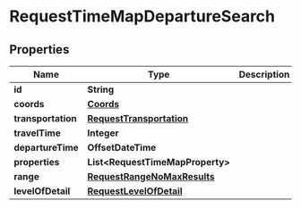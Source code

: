 

# RequestTimeMapDepartureSearch


## Properties

Name | Type | Description | Notes
------------ | ------------- | ------------- | -------------
**id** | **String** |  | 
**coords** | [**Coords**](Coords.md) |  | 
**transportation** | [**RequestTransportation**](RequestTransportation.md) |  | 
**travelTime** | **Integer** |  | 
**departureTime** | **OffsetDateTime** |  | 
**properties** | **List&lt;RequestTimeMapProperty&gt;** |  |  [optional]
**range** | [**RequestRangeNoMaxResults**](RequestRangeNoMaxResults.md) |  |  [optional]
**levelOfDetail** | [**RequestLevelOfDetail**](RequestLevelOfDetail.md) |  |  [optional]



